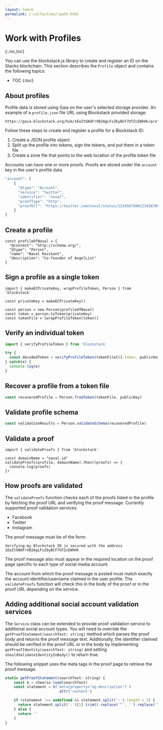```yaml
---
layout: learn
permalink: /:collection/:path.html
---
```

# Work with Profiles

{:.no_toc}



You can use the blockstack.js library to create and register an ID on the Stacks blockchain. This section describes the `Profile` object and contains the following topics:

* TOC
{:toc}

## About profiles

Profile data is stored using Gaia on the user's selected storage provider. An example of a `profile.json` file URL using Blockstack provided storage:

```
https://gaia.blockstack.org/hub/1EeZtGNdFrVB2AgLFsZbyBCF7UTZcEWhHk/profile.json
```


Follow these steps to create and register a profile for a Blockstack ID:

1. Create a JSON profile object
2. Split up the profile into tokens, sign the tokens, and put them in a token file
3. Create a zone file that points to the web location of the profile token file


Accounts can have one or more proofs. Proofs are stored under the `account` key in the user's profile data

```js
"account": [
	{
	  "@type": "Account",
	  "service": "twitter",
	  "identifier": "naval",
	  "proofType": "http",
	  "proofUrl": "https://twitter.com/naval/status/12345678901234567890"
	}
]
```

## Create a profile

```es6
const profileOfNaval = {
  "@context": "http://schema.org/",
  "@type": "Person",
  "name": "Naval Ravikant",
  "description": "Co-founder of AngelList"
}
```

## Sign a profile as a single token

```es6
import { makeECPrivateKey, wrapProfileToken, Person } from 'blockstack'

const privateKey = makeECPrivateKey()

const person = new Person(profileOfNaval)
const token = person.toToken(privateKey)
const tokenFile = [wrapProfileToken(token)]
```

## Verify an individual token

```js
import { verifyProfileToken } from 'blockstack'

try {
  const decodedToken = verifyProfileToken(tokenFile[0].token, publicKey)
} catch(e) {
  console.log(e)
}
```

## Recover a profile from a token file

```js
const recoveredProfile = Person.fromToken(tokenFile, publicKey)
```

## Validate profile schema

```js
const validationResults = Person.validateSchema(recoveredProfile)
```

## Validate a proof

```es6
import { validateProofs } from 'blockstack'

const domainName = "naval.id"
validateProofs(profile, domainName).then((proofs) => {
  console.log(proofs)
})
```

## How proofs are validated

The `validateProofs` function checks each of the proofs listed in the
profile by fetching the proof URL and verifying the proof message. Currently supported proof validation services:

- Facebook
- Twitter
- Instagram

The proof message must be of the form:

```
Verifying my Blockstack ID is secured with the address
1EeZtGNdFrVB2AgLFsZbyBCF7UTZcEWhHk
```
The proof message also must appear in the required location on the
proof page specific to each type of social media account.

The account from which the proof message is posted must match exactly
the account identifier/username claimed in the user profile. The
`validateProofs` function will check this in the body of the proof or
in the proof URL depending on the service.

## Adding additional social account validation services

The `Service` class can be extended to provide proof validation service
to additional social account types. You will need to override the
`getProofStatement(searchText: string)` method which parses the proof
body and returns the proof message text. Additionally, the identifier
claimed should be verified in the proof URL or in the body by implementing
`getProofIdentity(searchText: string)` and setting `shouldValidateIdentityInBody()`
to return true.

The following snippet uses the meta tags in the proof page to retrieve the proof message.
```js
static getProofStatement(searchText: string) {
	const $ = cheerio.load(searchText)
	const statement = $('meta[property="og:description"]')
	                    .attr('content')

	if (statement !== undefined && statement.split(':').length > 1) {
	  return statement.split(':')[1].trim().replace('“', '').replace('”', '')
	} else {
	  return ''
	}
}
```
